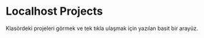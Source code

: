 # Localhost Projects

Klasördeki projeleri görmek ve tek tıkla ulaşmak için yazılan basit bir arayüz.

